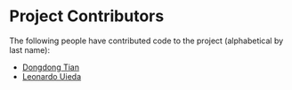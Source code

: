 # Project Contributors

The following people have contributed code to the project (alphabetical by last name):

* [Dongdong Tian](https://seisman.info/)
* [Leonardo Uieda](http://www.leouieda.com/)
